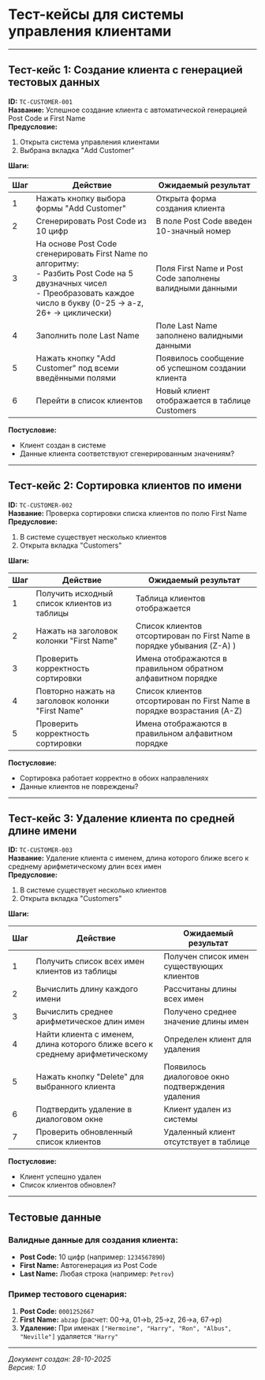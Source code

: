# Тест-кейсы для системы управления клиентами


---

##  Тест-кейс 1: Создание клиента с генерацией тестовых данных

**ID:** `TC-CUSTOMER-001`  
**Название:** Успешное создание клиента с автоматической генерацией Post Code и First Name  
**Предусловие:**
1. Открыта система управления клиентами
2. Выбрана вкладка "Add Customer"

**Шаги:**

| Шаг | Действие                                                                                                                                                                         | Ожидаемый результат                                     |
|-----|----------------------------------------------------------------------------------------------------------------------------------------------------------------------------------|---------------------------------------------------------|
| 1 | Нажать кнопку выбора формы "Add Customer"                                                                                                                                        | Открыта форма создания клиента                          |
| 2 | Сгенерировать Post Code из 10 цифр                                                                                                                                               | В поле Post Code введен 10-значный номер                |
| 3 | На основе Post Code сгенерировать First Name по алгоритму: <br>- Разбить Post Code на 5 двузначных чисел <br>- Преобразовать каждое число в букву (0-25 → a-z, 26+ → циклически) | Поля First Name и Post Code заполнены валидными данными |
| 4 | Заполнить поле Last Name                                                                                                                                                         | Поле Last Name заполнено валидными данными              |
| 5 | Нажать кнопку "Add Customer" под всеми введёнными полями                                                                                                                         | Появилось сообщение об успешном создании клиента        |
| 6 | Перейти в список клиентов                                                                                                                                                        | Новый клиент отображается в таблице Customers           |

**Постусловие:**
- Клиент создан в системе
- Данные клиента соответствуют сгенерированным значениям?

---

## Тест-кейс 2: Сортировка клиентов по имени

**ID:** `TC-CUSTOMER-002`  
**Название:** Проверка сортировки списка клиентов по полю First Name  
**Предусловие:**
1. В системе существует несколько клиентов
2. Открыта вкладка "Customers"

**Шаги:**

| Шаг | Действие                                                      | Ожидаемый результат                                                      |
|-----|---------------------------------------------------------------|--------------------------------------------------------------------------|
| 1   | Получить исходный список клиентов из таблицы                  | Таблица клиентов отображается                                            |
| 2   | Нажать на заголовок колонки "First Name"                      | Список клиентов отсортирован по First Name в порядке убывания (Z-A) )    |
| 3   | Проверить корректность сортировки                             | Имена отображаются в правильном обратном алфавитном порядке              |
| 4   | Повторно нажать на заголовок колонки "First Name"             | Список клиентов отсортирован по First Name в порядке возрастания (A-Z)   |
| 5   | Проверить корректность сортировки                             | Имена отображаются в правильном алфавитном порядке                       |

**Постусловие:**
- Сортировка работает корректно в обоих направлениях
- Данные клиентов не повреждены?

---

## Тест-кейс 3: Удаление клиента по средней длине имени

**ID:** `TC-CUSTOMER-003`  
**Название:** Удаление клиента с именем, длина которого ближе всего к среднему арифметическому длин всех имен  
**Предусловие:**
1. В системе существует несколько клиентов
2. Открыта вкладка "Customers"

**Шаги:**

| Шаг | Действие                                                                      | Ожидаемый результат                              |
|-----|-------------------------------------------------------------------------------|--------------------------------------------------|
| 1 | Получить список всех имен клиентов из таблицы                                 | Получен список имен существующих клиентов        |
| 2 | Вычислить длину каждого имени                                                 | Рассчитаны длины всех имен                       |
| 3 | Вычислить среднее арифметическое длин имен                                    | Получено среднее значение длины имен             |
| 4 | Найти клиента с именем, длина которого ближе всего к среднему арифметическому | Определен клиент для удаления                    |
| 5 | Нажать кнопку "Delete" для выбранного клиента                                 | Появилось диалоговое окно подтверждения удаления |
| 6 | Подтвердить удаление в диалоговом окне                                        | Клиент удален из системы                         |
| 7 | Проверить обновленный список клиентов                                         | Удаленный клиент отсутствует в таблице           |

**Постусловие:**
- Клиент успешно удален
- Список клиентов обновлен?


---

## Тестовые данные

### Валидные данные для создания клиента:
- **Post Code:** 10 цифр (например: `1234567890`)
- **First Name:** Автогенерация из Post Code
- **Last Name:** Любая строка (например: `Petrov`)

### Пример тестового сценария:
1. **Post Code:** `0001252667`
2. **First Name:** `abzap` (расчет: 00→a, 01→b, 25→z, 26→a, 67→p)
3. **Удаление:** При именах `["Hermoine", "Harry", "Ron", "Albus", "Neville"]` удаляется `"Harry"`

---

*Документ создан: 28-10-2025*  
*Версия: 1.0*
